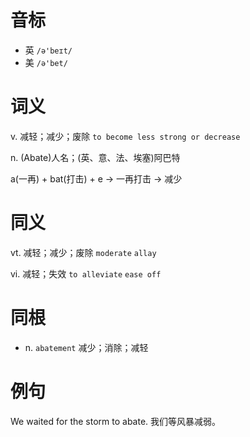 # 音标

- 英 `/ə'beɪt/`
- 美 `/ə'bet/`

# 词义

v. 减轻；减少；废除
`to become less strong or decrease`

n. (Abate)人名；(英、意、法、埃塞)阿巴特




a(一再) + bat(打击) + e → 一再打击 → 减少

# 同义

vt. 减轻；减少；废除
`moderate` `allay`

vi. 减轻；失效
`to alleviate` `ease off`

# 同根

- n. `abatement` 减少；消除；减轻

# 例句

We waited for the storm to abate.
我们等风暴减弱。


